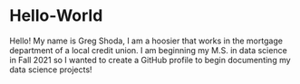 # Hello-World

Hello!
My name is Greg Shoda, I am a hoosier that works in the mortgage department of a local credit union. I am beginning my M.S. in data science in Fall 2021 so I wanted to create a GitHub profile to begin documenting my data science projects!
